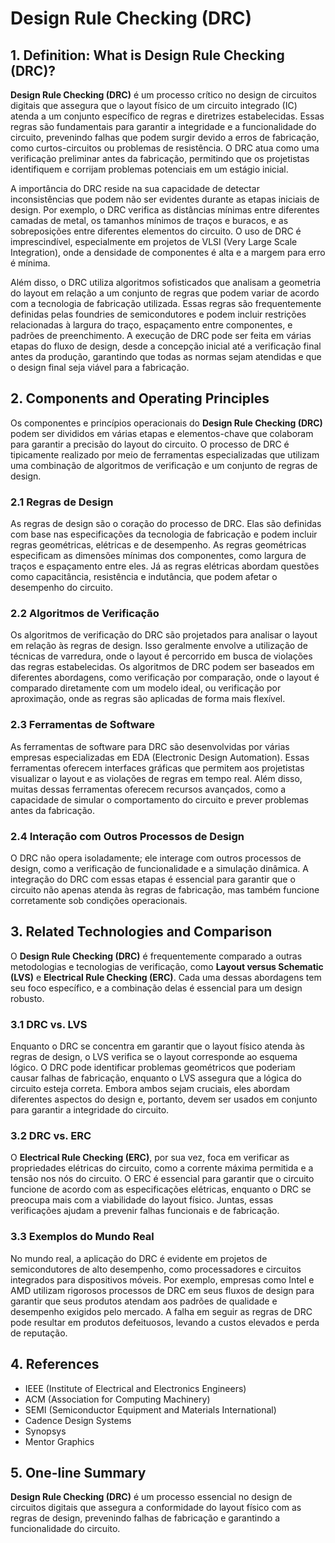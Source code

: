 # Design Rule Checking (DRC)

## 1. Definition: What is **Design Rule Checking (DRC)**?
**Design Rule Checking (DRC)** é um processo crítico no design de circuitos digitais que assegura que o layout físico de um circuito integrado (IC) atenda a um conjunto específico de regras e diretrizes estabelecidas. Essas regras são fundamentais para garantir a integridade e a funcionalidade do circuito, prevenindo falhas que podem surgir devido a erros de fabricação, como curtos-circuitos ou problemas de resistência. O DRC atua como uma verificação preliminar antes da fabricação, permitindo que os projetistas identifiquem e corrijam problemas potenciais em um estágio inicial.

A importância do DRC reside na sua capacidade de detectar inconsistências que podem não ser evidentes durante as etapas iniciais de design. Por exemplo, o DRC verifica as distâncias mínimas entre diferentes camadas de metal, os tamanhos mínimos de traços e buracos, e as sobreposições entre diferentes elementos do circuito. O uso de DRC é imprescindível, especialmente em projetos de VLSI (Very Large Scale Integration), onde a densidade de componentes é alta e a margem para erro é mínima. 

Além disso, o DRC utiliza algoritmos sofisticados que analisam a geometria do layout em relação a um conjunto de regras que podem variar de acordo com a tecnologia de fabricação utilizada. Essas regras são frequentemente definidas pelas foundries de semicondutores e podem incluir restrições relacionadas à largura do traço, espaçamento entre componentes, e padrões de preenchimento. A execução de DRC pode ser feita em várias etapas do fluxo de design, desde a concepção inicial até a verificação final antes da produção, garantindo que todas as normas sejam atendidas e que o design final seja viável para a fabricação.

## 2. Components and Operating Principles
Os componentes e princípios operacionais do **Design Rule Checking (DRC)** podem ser divididos em várias etapas e elementos-chave que colaboram para garantir a precisão do layout do circuito. O processo de DRC é tipicamente realizado por meio de ferramentas especializadas que utilizam uma combinação de algoritmos de verificação e um conjunto de regras de design.

### 2.1 Regras de Design
As regras de design são o coração do processo de DRC. Elas são definidas com base nas especificações da tecnologia de fabricação e podem incluir regras geométricas, elétricas e de desempenho. As regras geométricas especificam as dimensões mínimas dos componentes, como largura de traços e espaçamento entre eles. Já as regras elétricas abordam questões como capacitância, resistência e indutância, que podem afetar o desempenho do circuito.

### 2.2 Algoritmos de Verificação
Os algoritmos de verificação do DRC são projetados para analisar o layout em relação às regras de design. Isso geralmente envolve a utilização de técnicas de varredura, onde o layout é percorrido em busca de violações das regras estabelecidas. Os algoritmos de DRC podem ser baseados em diferentes abordagens, como verificação por comparação, onde o layout é comparado diretamente com um modelo ideal, ou verificação por aproximação, onde as regras são aplicadas de forma mais flexível.

### 2.3 Ferramentas de Software
As ferramentas de software para DRC são desenvolvidas por várias empresas especializadas em EDA (Electronic Design Automation). Essas ferramentas oferecem interfaces gráficas que permitem aos projetistas visualizar o layout e as violações de regras em tempo real. Além disso, muitas dessas ferramentas oferecem recursos avançados, como a capacidade de simular o comportamento do circuito e prever problemas antes da fabricação.

### 2.4 Interação com Outros Processos de Design
O DRC não opera isoladamente; ele interage com outros processos de design, como a verificação de funcionalidade e a simulação dinâmica. A integração do DRC com essas etapas é essencial para garantir que o circuito não apenas atenda às regras de fabricação, mas também funcione corretamente sob condições operacionais.

## 3. Related Technologies and Comparison
O **Design Rule Checking (DRC)** é frequentemente comparado a outras metodologias e tecnologias de verificação, como **Layout versus Schematic (LVS)** e **Electrical Rule Checking (ERC)**. Cada uma dessas abordagens tem seu foco específico, e a combinação delas é essencial para um design robusto.

### 3.1 DRC vs. LVS
Enquanto o DRC se concentra em garantir que o layout físico atenda às regras de design, o LVS verifica se o layout corresponde ao esquema lógico. O DRC pode identificar problemas geométricos que poderiam causar falhas de fabricação, enquanto o LVS assegura que a lógica do circuito esteja correta. Embora ambos sejam cruciais, eles abordam diferentes aspectos do design e, portanto, devem ser usados em conjunto para garantir a integridade do circuito.

### 3.2 DRC vs. ERC
O **Electrical Rule Checking (ERC)**, por sua vez, foca em verificar as propriedades elétricas do circuito, como a corrente máxima permitida e a tensão nos nós do circuito. O ERC é essencial para garantir que o circuito funcione de acordo com as especificações elétricas, enquanto o DRC se preocupa mais com a viabilidade do layout físico. Juntas, essas verificações ajudam a prevenir falhas funcionais e de fabricação.

### 3.3 Exemplos do Mundo Real
No mundo real, a aplicação do DRC é evidente em projetos de semicondutores de alto desempenho, como processadores e circuitos integrados para dispositivos móveis. Por exemplo, empresas como Intel e AMD utilizam rigorosos processos de DRC em seus fluxos de design para garantir que seus produtos atendam aos padrões de qualidade e desempenho exigidos pelo mercado. A falha em seguir as regras de DRC pode resultar em produtos defeituosos, levando a custos elevados e perda de reputação.

## 4. References
- IEEE (Institute of Electrical and Electronics Engineers)
- ACM (Association for Computing Machinery)
- SEMI (Semiconductor Equipment and Materials International)
- Cadence Design Systems
- Synopsys
- Mentor Graphics

## 5. One-line Summary
**Design Rule Checking (DRC)** é um processo essencial no design de circuitos digitais que assegura a conformidade do layout físico com as regras de design, prevenindo falhas de fabricação e garantindo a funcionalidade do circuito.